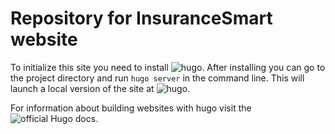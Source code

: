 # Repository for InsuranceSmart website

To initialize this site you need to install ![hugo](https://gohugo.io/). After installing you can go to the project directory and run `hugo server` in the command line. This will launch a local version of the site at ![hugo](http://localhost:1313/).

For information about building websites with hugo visit the ![official Hugo docs](https://gohugo.io/documentation/).